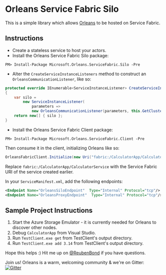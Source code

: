 # Orleans Service Fabric Silo
This is a simple library which allows [Orleans](https://github.com/dotnet/orleans/) to be hosted on Service Fabric.

## Instructions
* Create a stateless service to host your actors.
* Install the Orleans Service Fabric Silo package:
```PS
PM> Install-Package Microsoft.Orleans.ServiceFabric.Silo -Pre
```
* Alter the `CreateServiceInstanceListeners` method to construct an `OrleansCommunicationListener`, like so:
```C#
protected override IEnumerable<ServiceInstanceListener> CreateServiceInstanceListeners()
{
    var silo =
        new ServiceInstanceListener(
            parameters =>
            new OrleansCommunicationListener(parameters, this.GetClusterConfiguration(), this.ServicePartition));
    return new[] { silo };
}
```
* Install the Orleans Service Fabric Client package:
```PS
PM> Install-Package Microsoft.Orleans.ServiceFabric.Client -Pre
```
Then consume it in the client, initializing Orleans like so:
```C#
OrleansFabricClient.Initialize(new Uri("fabric:/CalculatorApp/CalculatorService"), this.GetConfiguration());
```
Replace `fabric:/CalculatorApp/CalculatorService` with the Service Fabric URI of the service created earlier.

In your `ServiceManifest.xml`, add the following endpoints:
```xml
<Endpoint Name="OrleansSiloEndpoint"  Type="Internal" Protocol="tcp"/>
<Endpoint Name="OrleansProxyEndpoint"  Type="Internal" Protocol="tcp"/>
```

## Sample Project Instructions
1. Start the Azure Storage Emulator - it is currently needed for Orleans to discover other nodes.
2. Debug `CalculatorApp` from Visual Studio.
3. Run `TestClient.exe get` from TestClient's output directory.
4. Run `TestClient.exe add 3.14` from TestClient's output directory.

Hope this helps :) Hit me up on [@ReubenBond](https://twitter.com/reubenbond) if you have questions.

Join us! Orleans is a warm, welcoming community & we're on Gitter: [![Gitter](https://badges.gitter.im/Join%20Chat.svg)](https://gitter.im/dotnet/orleans?utm_source=badge&utm_medium=badge&utm_campaign=pr-badge)
